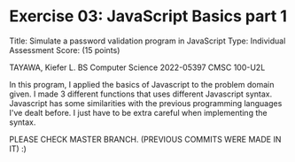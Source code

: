 # Exercise 03: JavaScript Basics part 1

Title: Simulate a password validation program in JavaScript
Type: Individual Assessment
Score: (15 points)

TAYAWA, Kiefer L.
BS Computer Science
2022-05397
CMSC 100-U2L

In this program, I applied the basics of Javascript to the problem domain given. I made 3 different functions
that uses different Javascript syntax. Javascript has some similarities with the previous programming languages
I've dealt before. I just have to be extra careful when implementing the syntax.

PLEASE CHECK MASTER BRANCH. (PREVIOUS COMMITS WERE MADE IN IT) :)
